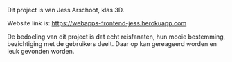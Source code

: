 Dit project is van Jess Arschoot, klas 3D.

Website link is: https://webapps-frontend-jess.herokuapp.com

De bedoeling van dit project is dat echt reisfanaten, hun mooie bestemming, bezichtiging met de gebruikers deelt. Daar op kan gereageerd worden en leuk gevonden worden.

